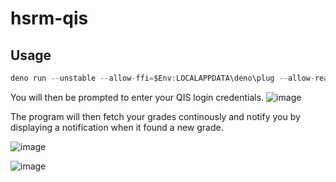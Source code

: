 # hsrm-qis

## Usage

```js
deno run --unstable --allow-ffi=$Env:LOCALAPPDATA\deno\plug --allow-read=$Env:LOCALAPPDATA\deno\plug --allow-env=DENO_DIR,NOTIFY_PLUGIN_URL,LOCALAPPDATA --allow-net="wwwqis-2rz.itmz.hs-rm.de" https://raw.githubusercontent.com/Cazka/hsrm-qis/main/main.ts
```

You will then be prompted to enter your QIS login credentials.
![image](https://user-images.githubusercontent.com/30176357/129283321-aef16adf-8f1f-4bcc-9ee0-45fea7a88d8b.png)

The program will then fetch your grades continously and notify you by displaying
a notification when it found a new grade.

![image](https://user-images.githubusercontent.com/30176357/219873646-5d6a08f0-5cae-41ca-bfca-e5e1f37595ec.png)

![image](https://user-images.githubusercontent.com/30176357/129283842-a0741835-5314-4b28-8537-5ae12ddf1e87.png)
